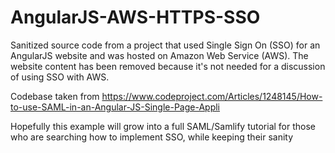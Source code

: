 # AngularJS-AWS-HTTPS-SSO
Sanitized source code from a project that used Single Sign On (SSO) for an AngularJS website and was hosted on Amazon Web Service (AWS). The website content has been removed because it's not needed for a discussion of using SSO with AWS.

Codebase taken from https://www.codeproject.com/Articles/1248145/How-to-use-SAML-in-an-Angular-JS-Single-Page-Appli

Hopefully this example will grow into a full SAML/Samlify tutorial for those who are searching how to implement SSO, while keeping their sanity

